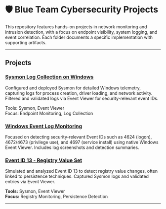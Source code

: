 # 🛡️ Blue Team Cybersecurity Projects

This repository features hands-on projects in network monitoring and intrusion detection, with a focus on endpoint visibility, system logging, and event correlation. Each folder documents a specific implementation with supporting artifacts.

---

##  Projects

### [Sysmon Log Collection on Windows](./sysmon-log-collection-windows)
Configured and deployed Sysmon for detailed Windows telemetry, capturing logs for process creation, driver loading, and network activity. Filtered and validated logs via Event Viewer for security-relevant event IDs.

 Tools: Sysmon, Event Viewer  
 Focus: Endpoint Monitoring, Log Collection


 ### [Windows Event Log Monitoring](./windows-event-log-monitoring)
Focused on detecting security-relevant Event IDs such as 4624 (logon), 4672/4673 (privilege use), and 4697 (service install) using native Windows Event Viewer. Includes log screenshots and detection summaries.

### [Event ID 13 - Registry Value Set](./windows-event-log-monitoring/event-id-13-registry-value-set)  
Simulated and analyzed Event ID 13 to detect registry value changes, often linked to persistence techniques. Captured Sysmon logs and validated entries via Event Viewer.

**Tools:** Sysmon, Event Viewer  
**Focus:** Registry Monitoring, Persistence Detection

---
